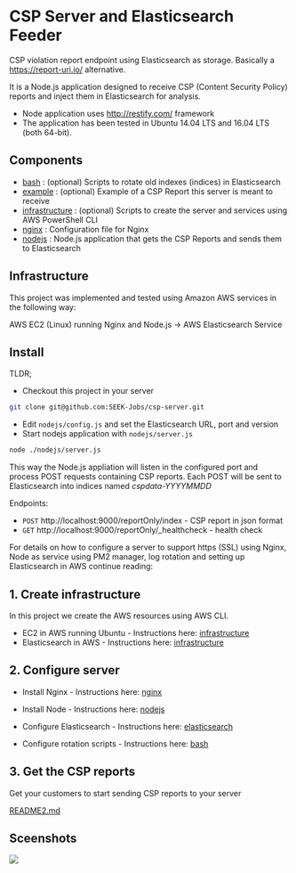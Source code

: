 CSP Server and Elasticsearch Feeder
===================================

CSP violation report endpoint using Elasticsearch as storage. Basically a https://report-uri.io/ alternative.

It is a Node.js application designed to receive CSP (Content Security Policy) reports and inject them in Elasticsearch for analysis.

- Node application uses http://restify.com/ framework
- The application has been tested in Ubuntu 14.04 LTS and 16.04 LTS (both 64-bit). 

## Components

* [bash](./bash) : (optional) Scripts to rotate old indexes (indices) in Elasticsearch
* [example](./example) : (optional) Example of a CSP Report this server is meant to receive
* [infrastructure](./infrastructure) : (optional) Scripts to create the server and services using AWS PowerShell CLI
* [nginx](./nginx) : Configuration file for Nginx
* [nodejs](./nodejs) : Node.js application that gets the CSP Reports and sends them to Elasticsearch

## Infrastructure

This project was implemented and tested using Amazon AWS services in the following way:

AWS EC2 (Linux) running Nginx and Node.js -> AWS Elasticsearch Service

## Install

TLDR; 
* Checkout this project in your server
```sh
git clone git@github.com:SEEK-Jobs/csp-server.git
```

* Edit `nodejs/config.js` and set the Elasticsearch URL, port and version
* Start nodejs application with `nodejs/server.js`
```sh
node ./nodejs/server.js
```

This way the Node.js appliation will listen in the configured port and process POST requests containing CSP reports.
Each POST will be sent to Elasticsearch into indices named *cspdata-YYYYMMDD*

Endpoints:

* `POST` http://localhost:9000/reportOnly/index - CSP report in json format
* `GET` http://localhost:9000/reportOnly/_healthcheck - health check

For details on how to configure a server  to support https (SSL) using Nginx, Node as service using PM2 manager, log rotation
and setting up Elasticsearch in AWS continue reading:

## 1. Create infrastructure

In this project we create the AWS resources using AWS CLI.
* EC2 in AWS running Ubuntu - Instructions here: [infrastructure](./infrastructure)
* Elasticsearch in AWS - Instructions here: [infrastructure](./infrastructure)

## 2. Configure server

* Install Nginx - Instructions here: [nginx](./nginx)

* Install Node - Instructions here: [nodejs](./nodejs)

* Configure Elasticsearch - Instructions here: [elasticsearch](./elasticsearch)

* Configure rotation scripts - Instructions here: [bash](./bash)

## 3. Get the CSP reports

Get your customers to start sending CSP reports to your server

[README2.md](./README2.md)

## Sceenshots
![](https://abadcer.com/downloads/work/kibana.png)